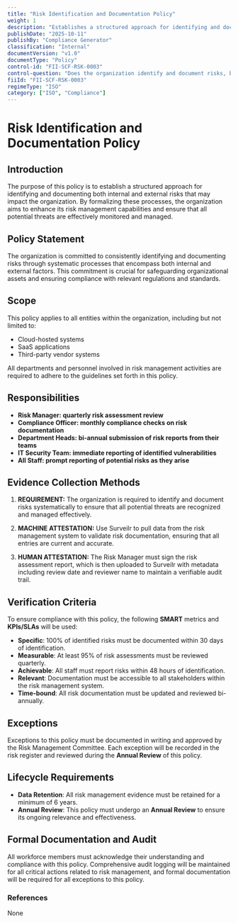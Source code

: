 ```yaml
---
title: "Risk Identification and Documentation Policy"
weight: 1
description: "Establishes a structured approach for identifying and documenting risks to enhance the organization’s risk management capabilities and protect its assets."
publishDate: "2025-10-11"
publishBy: "Compliance Generator"
classification: "Internal"
documentVersion: "v1.0"
documentType: "Policy"
control-id: "FII-SCF-RSK-0003"
control-question: "Does the organization identify and document risks, both internal and external?"
fiiId: "FII-SCF-RSK-0003"
regimeType: "ISO"
category: ["ISO", "Compliance"]
---
```


# Risk Identification and Documentation Policy

## Introduction
The purpose of this policy is to establish a structured approach for identifying and documenting both internal and external risks that may impact the organization. By formalizing these processes, the organization aims to enhance its risk management capabilities and ensure that all potential threats are effectively monitored and managed.

## Policy Statement
The organization is committed to consistently identifying and documenting risks through systematic processes that encompass both internal and external factors. This commitment is crucial for safeguarding organizational assets and ensuring compliance with relevant regulations and standards.

## Scope
This policy applies to all entities within the organization, including but not limited to:
- Cloud-hosted systems
- SaaS applications
- Third-party vendor systems

All departments and personnel involved in risk management activities are required to adhere to the guidelines set forth in this policy.

## Responsibilities
- **Risk Manager: quarterly risk assessment review**
- **Compliance Officer: monthly compliance checks on risk documentation**
- **Department Heads: bi-annual submission of risk reports from their teams**
- **IT Security Team: immediate reporting of identified vulnerabilities**
- **All Staff: prompt reporting of potential risks as they arise**

## Evidence Collection Methods
1. **REQUIREMENT:**
   The organization is required to identify and document risks systematically to ensure that all potential threats are recognized and managed effectively.

2. **MACHINE ATTESTATION:**
   Use Surveilr to pull data from the risk management system to validate risk documentation, ensuring that all entries are current and accurate.

3. **HUMAN ATTESTATION:**
   The Risk Manager must sign the risk assessment report, which is then uploaded to Surveilr with metadata including review date and reviewer name to maintain a verifiable audit trail.

## Verification Criteria
To ensure compliance with this policy, the following **SMART** metrics and **KPIs/SLAs** will be used:
- **Specific**: 100% of identified risks must be documented within 30 days of identification.
- **Measurable**: At least 95% of risk assessments must be reviewed quarterly.
- **Achievable**: All staff must report risks within 48 hours of identification.
- **Relevant**: Documentation must be accessible to all stakeholders within the risk management system.
- **Time-bound**: All risk documentation must be updated and reviewed bi-annually.

## Exceptions
Exceptions to this policy must be documented in writing and approved by the Risk Management Committee. Each exception will be recorded in the risk register and reviewed during the **Annual Review** of this policy.

## Lifecycle Requirements
- **Data Retention**: All risk management evidence must be retained for a minimum of 6 years.
- **Annual Review**: This policy must undergo an **Annual Review** to ensure its ongoing relevance and effectiveness.

## Formal Documentation and Audit
All workforce members must acknowledge their understanding and compliance with this policy. Comprehensive audit logging will be maintained for all critical actions related to risk management, and formal documentation will be required for all exceptions to this policy.

### References
None